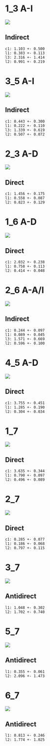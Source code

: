 
# 1_3 A-I
![](corrs1_3_specific.png)
## Indirect
	c1: 1.103 +- 0.500
	l1: 0.383 +- 0.113
	l3: 2.316 +- 1.414
	l2: 0.991 +- 0.219

# 3_5 A-I
![](corrs3_5_specific.png)
## Indirect
	c1: 0.443 +- 0.300
	l1: 0.222 +- 0.110
	l3: 1.339 +- 0.619
	l2: 0.507 +- 0.072

# 2_3 A-D
![](corrs2_3_specific.png)
## Direct
	c1: 1.456 +- 0.175
	l1: 0.558 +- 0.087
	l2: 0.823 +- 0.129

# 1_6 A-D
![](corrs1_6_specific.png)
## Direct
	c1: 2.032 +- 0.238
	l1: 0.758 +- 0.113
	l2: 0.414 +- 0.048

# 2_6 A-A/I
![](corrs2_6_specific.png)
## Indirect
	c1: 0.244 +- 0.097
	l1: 0.089 +- 0.045
	l3: 1.571 +- 0.669
	l2: 0.596 +- 0.100

# 4_5 A-D
![](corrs4_5_specific.png)
## Direct
	c1: 3.755 +- 0.451
	l1: 1.285 +- 0.190
	l2: 0.304 +- 0.034

# 1_7
![](corrs1_7_specific.png)
## Direct
	c1: 3.635 +- 0.344
	l1: 0.790 +- 0.097
	l2: 0.496 +- 0.089

# 2_7
![](corrs2_7_specific.png)
## Direct
	c1: 0.285 +- 0.077
	l1: 0.186 +- 0.068
	l2: 0.797 +- 0.115

# 3_7
![](corrs3_7_specific.png)
## Antidirect
	l1: 1.048 +- 0.302
	l2: 1.702 +- 0.740

# 5_7
![](corrs5_7_specific.png)
## Antidirect
	l1: 0.355 +- 0.061
	l2: 2.096 +- 1.473

# 6_7
![](corrs6_7_specific.png)
## Antidirect
	l1: 0.813 +- 0.246
	l2: 1.774 +- 1.025

